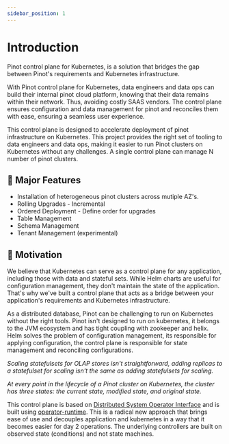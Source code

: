 ```yaml
---
sidebar_position: 1
---
```


# Introduction

Pinot control plane for Kubernetes, is a solution that bridges the gap between Pinot's requirements and Kubernetes infrastructure. 

With Pinot control plane for Kubernetes, data engineers and data ops can build their internal pinot cloud platform, knowing that their data remains within their network. Thus, avoiding costly SAAS vendors. The control plane ensures configuration and data management for pinot and reconciles them with ease, ensuring a seamless user experience.

This control plane is designed to accelerate deployment of pinot infrastructure on Kubernetes. This project provides the right set of tooling to data engineers and data ops, making it easier to run Pinot clusters on Kubernetes without any challenges. A single control plane can manage N number of pinot clusters.

## :rocket: Major Features

- Installation of heterogeneous pinot clusters across mutiple AZ's.
- Rolling Upgrades - Incremental
- Ordered Deployment - Define order for upgrades
- Table Management
- Schema Management
- Tenant Management (experimental)

## :dart: Motivation

We believe that Kubernetes can serve as a control plane for any application, including those with data and stateful sets. While Helm charts are useful for configuration management, they don't maintain the state of the application. That's why we've built a control plane that acts as a bridge between your application's requirements and Kubernetes infrastructure.

As a distributed database, Pinot can be challenging to run on Kubernetes without the right tools. Pinot isn't designed to run on kubernetes, it belongs to the JVM ecosystem and has tight coupling with zookeeper and helix. Helm solves the problem of configuration management, its responsible for applying configuration, the control plane is responsible for state management and reconciling configurations.            

*Scaling statefulsets for OLAP stores isn't straightforward, adding replicas to a statefulset for scaling isn't the same as adding statefulsets for scaling.*

*At every point in the lifecycle of a Pinot cluster on Kubernetes, the cluster has three states: the current state, modified state, and original state.*


This control plane is based on [Distributed System Operator Interface](../../3.distributed-systems-operator-interface/documentation/introduction.md) and is built using [operator-runtime](../../4.operator-runtime/documentation/introduction.md). This is a radical new approach that brings ease of use and decouples application and kubernetes in a way that it becomes easier for day 2 operations. The underlying controllers are built on observed state (conditions) and not state machines.
